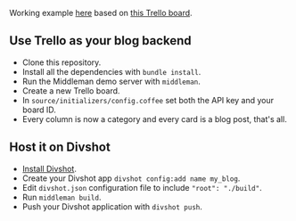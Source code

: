 Working example [here](http://trelloblog.divshot.io/) based on [this Trello board](https://trello.com/b/A3rqsy0f).

## Use Trello as your blog backend

- Clone this repository.
- Install all the dependencies with `bundle install`.
- Run the Middleman demo server with `middleman`.
- Create a new Trello board.
- In `source/initializers/config.coffee` set both the API key and your board ID.
- Every column is now a category and every card is a blog post, that's all.

## Host it on Divshot

- [Install Divshot](http://docs.divshot.com/guides/getting-started).
- Create your Divshot app `divshot config:add name my_blog`.
- Edit `divshot.json` configuration file to include `"root": "./build"`.
- Run `middleman build`.
- Push your Divshot application with `divshot push`.
